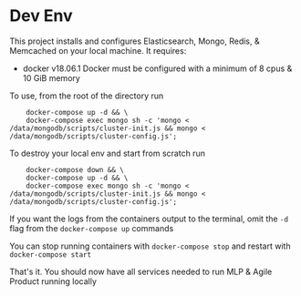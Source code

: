 # Dev Env
This project installs and configures Elasticsearch, Mongo, Redis, & Memcached on your local machine.
It requires:
* docker v18.06.1
    Docker must be configured with a minimum of 8 cpus & 10 GiB memory

To use, from the root of the directory run
```
    docker-compose up -d && \
    docker-compose exec mongo sh -c 'mongo < /data/mongodb/scripts/cluster-init.js && mongo < /data/mongodb/scripts/cluster-config.js';
```

To destroy your local env and start from scratch run
```
    docker-compose down && \
    docker-compose up -d && \
    docker-compose exec mongo sh -c 'mongo < /data/mongodb/scripts/cluster-init.js && mongo < /data/mongodb/scripts/cluster-config.js';
```
If you want the logs from the containers output to the terminal, omit the `-d` flag from the `docker-compose up` commands

You can stop running containers with `docker-compose stop` and restart with `docker-compose start`

That's it. You should now have all services needed to run MLP & Agile Product running locally
